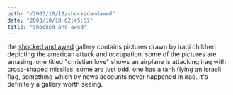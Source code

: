 ```yaml
---
path: "/2003/10/18/shockedandawed" 
date: "2003/10/18 02:45:57" 
title: "shocked and awed" 
---
```

<p>the <a href="http://www.puffinroom.org/iraq/menu.html">shocked and awed</a> gallery contains pictures drawn by iraqi children depicting the american attack and occupation. some of the pictures are amazing. one titled "christian love" shows an airplane is attacking iraq with cross-shaped missiles. some are just odd. one has a tank flying an israeli flag, something which by news accounts never happened in iraq. it's definitely a gallery worth seeing.</p>